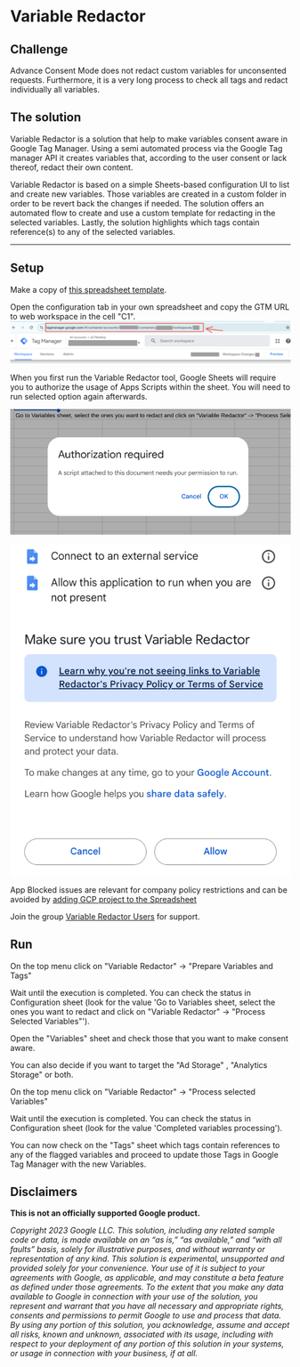 # Variable Redactor

## Challenge

Advance Consent Mode does not redact custom variables for unconsented requests.
Furthermore, it is a very long process to check all tags and redact individually
all variables.

## The solution

Variable Redactor is a solution that help to make variables consent aware in
Google Tag Manager. Using a semi automated process via the Google Tag manager
API it creates variables that, according to the user consent or lack thereof,
redact their own content.

Variable Redactor is based on a simple Sheets-based configuration UI to list and
create new variables. Those variables are created in a custom folder in order to
be revert back the changes if needed. The solution offers an automated flow to
create and use a custom template for redacting in the selected variables.
Lastly, the solution highlights which tags contain reference(s) to any of the
selected variables.

--------------------------------------------------------------------------------

## Setup

Make a copy of
[this spreadsheet template](https://docs.google.com/spreadsheets/d/1dAuaFqrDENfsVwjIbVwkbL1P4pxZDT0o8cfcSEOsL8A).

Open the configuration tab in your own spreadsheet and copy the GTM URL to web
workspace in the cell "C1".
![Copy the GTM URL of the workspace](images/variable_redactor_GTM_url.png)

When you first run the Variable Redactor tool, Google Sheets will require you to
authorize the usage of Apps Scripts within the sheet.
You will need to run selected option again afterwards.

![Authorization prompt](images/request_for_authorization.png)


![Authorize by clicking on Allow](images/authorize.png)

App Blocked issues are relevant for company policy restrictions and can be
avoided by [adding GCP project to the Spreadsheet](https://developers.google.com/apps-script/guides/cloud-platform-projects#standard)

Join the group [Variable Redactor Users](https://groups.google.com/g/variable_redactor_users)
for support.

## Run

On the top menu click on "Variable Redactor" -> "Prepare Variables and Tags"

Wait until the execution is completed. You can check the status in Configuration
sheet (look for the value 'Go to Variables sheet, select the ones you want to
redact and click on "Variable Redactor" -> "Process Selected Variables"').

Open the "Variables" sheet and check those that you want to make consent aware.

You can also decide if you want to target the "Ad Storage" , "Analytics Storage"
or both.

On the top menu click on "Variable Redactor" -> "Process selected Variables"

Wait until the execution is completed. You can check the status in Configuration
sheet (look for the value 'Completed variables processing').

You can now check on the "Tags" sheet which tags contain references to any of
the flagged variables and proceed to update those Tags in Google Tag Manager
with the new Variables.

## Disclaimers

**This is not an officially supported Google product.**

*Copyright 2023 Google LLC. This solution, including any related sample code or
data, is made available on an “as is,” “as available,” and “with all faults”
basis, solely for illustrative purposes, and without warranty or representation
of any kind. This solution is experimental, unsupported and provided solely for
your convenience. Your use of it is subject to your agreements with Google, as
applicable, and may constitute a beta feature as defined under those agreements.
To the extent that you make any data available to Google in connection with your
use of the solution, you represent and warrant that you have all necessary and
appropriate rights, consents and permissions to permit Google to use and process
that data. By using any portion of this solution, you acknowledge, assume and
accept all risks, known and unknown, associated with its usage, including with
respect to your deployment of any portion of this solution in your systems, or
usage in connection with your business, if at all.*
